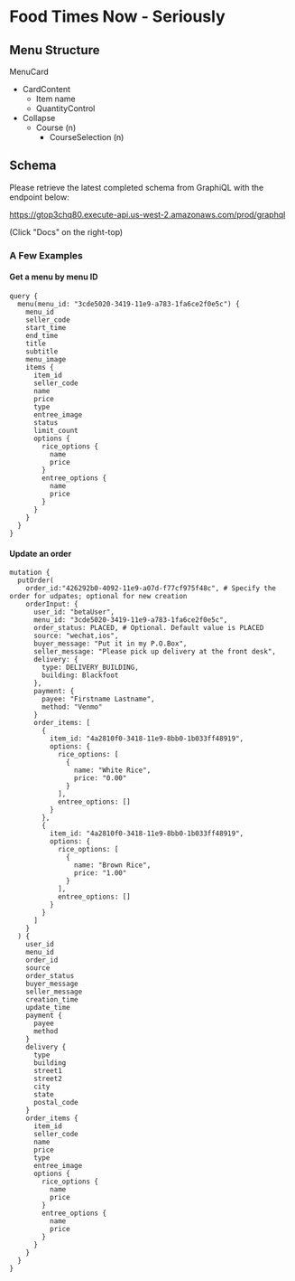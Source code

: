 # Food Times Now - Seriously

## Menu Structure

MenuCard

- CardContent
  - Item name
  - QuantityControl
- Collapse
  - Course (n)
    - CourseSelection (n)
    
## Schema
Please retrieve the latest completed schema from GraphiQL with the endpoint below:

https://gtop3chq80.execute-api.us-west-2.amazonaws.com/prod/graphql

(Click "Docs" on the right-top)

### A Few Examples
#### Get a menu by menu ID
```
query {
  menu(menu_id: "3cde5020-3419-11e9-a783-1fa6ce2f0e5c") {
    menu_id
    seller_code
    start_time
    end_time
    title
    subtitle
    menu_image
    items {
      item_id
      seller_code
      name
      price
      type
      entree_image
      status
      limit_count
      options {
        rice_options {
          name
          price
        }
        entree_options {
          name
          price
        }
      }
    }
  }
}
```

#### Update an order
```
mutation {
  putOrder(
    order_id:"426292b0-4092-11e9-a07d-f77cf975f48c", # Specify the order for udpates; optional for new creation
    orderInput: {
      user_id: "betaUser",
      menu_id: "3cde5020-3419-11e9-a783-1fa6ce2f0e5c",
      order_status: PLACED, # Optional. Default value is PLACED
      source: "wechat,ios",
      buyer_message: "Put it in my P.O.Box",
      seller_message: "Please pick up delivery at the front desk",
      delivery: {
        type: DELIVERY_BUILDING,
        building: Blackfoot
      },
      payment: {
        payee: "Firstname Lastname",
        method: "Venmo"
      }
      order_items: [
        {
          item_id: "4a2810f0-3418-11e9-8bb0-1b033ff48919",
          options: {
            rice_options: [
              {
                name: "White Rice",
                price: "0.00"
              }
            ],
            entree_options: []
          }
        },
        {
          item_id: "4a2810f0-3418-11e9-8bb0-1b033ff48919",
          options: {
            rice_options: [
              {
                name: "Brown Rice",
                price: "1.00"
              }
            ],
            entree_options: []
          }
        }
      ]
    }
  ) {
    user_id
    menu_id
    order_id
    source
    order_status
    buyer_message
    seller_message
    creation_time
    update_time
    payment {
      payee
      method
    }
    delivery {
      type
      building
      street1
      street2
      city
      state
      postal_code
    }
    order_items {
      item_id
      seller_code
      name
      price
      type
      entree_image
      options {
        rice_options {
          name
          price
        }
        entree_options {
          name
          price
        }
      }
    }
  }
}
```
